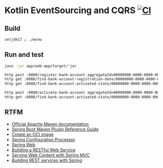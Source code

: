# Kotlin EventSourcing and CQRS [![CI](https://github.com/daggerok/event-sourcing-and-cqrs-k/actions/workflows/ci.yaml/badge.svg)](https://github.com/daggerok/event-sourcing-and-cqrs-k/actions/workflows/ci.yaml)

## Build

```bash
setjdk17 ; ./mvnw 
```

## Run and test

```bash
java -jar app/web-app/target/*jar

http post :8080/register-bank-account aggregateId=00000000-0000-0000-0000-000000000001 username=maksimko password=pwd
http get :8080/find-bank-account-registration-date/00000000-0000-0000-0000-000000000001
http get :8080/find-bank-account-activated-state/00000000-0000-0000-0000-000000000001

http post :8080/activate-bank-account aggregateId=00000000-0000-0000-0000-000000000001
http get :8080/find-bank-account-activated-state/00000000-0000-0000-0000-000000000001
```

## RTFM

* [Official Apache Maven documentation](https://maven.apache.org/guides/index.html)
* [Spring Boot Maven Plugin Reference Guide](https://docs.spring.io/spring-boot/docs/2.6.3/maven-plugin/reference/html/)
* [Create an OCI image](https://docs.spring.io/spring-boot/docs/2.6.3/maven-plugin/reference/html/#build-image)
* [Spring Configuration Processor](https://docs.spring.io/spring-boot/docs/2.6.3/reference/htmlsingle/#configuration-metadata-annotation-processor)
* [Spring Web](https://docs.spring.io/spring-boot/docs/2.6.3/reference/htmlsingle/#boot-features-developing-web-applications)
* [Building a RESTful Web Service](https://spring.io/guides/gs/rest-service/)
* [Serving Web Content with Spring MVC](https://spring.io/guides/gs/serving-web-content/)
* [Building REST services with Spring](https://spring.io/guides/tutorials/bookmarks/)
